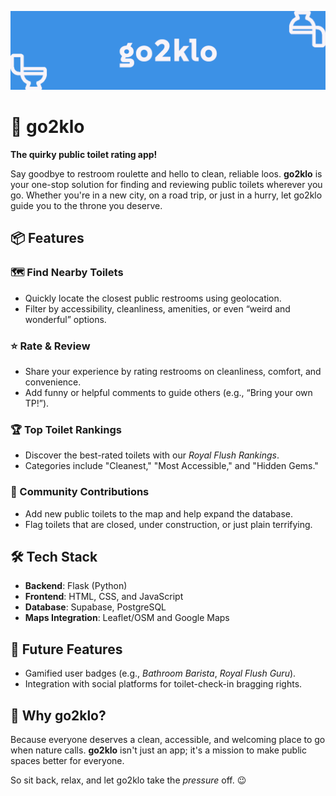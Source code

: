 ![banner where?](https://github.com/czett/go2klo/blob/main/static/img/banner.png)

# 🚽 go2klo  

**The quirky public toilet rating app!**  

Say goodbye to restroom roulette and hello to clean, reliable loos. **go2klo** is your one-stop solution for finding and reviewing public toilets wherever you go. Whether you're in a new city, on a road trip, or just in a hurry, let go2klo guide you to the throne you deserve.  

## 📦 Features  

### 🗺️ Find Nearby Toilets  
- Quickly locate the closest public restrooms using geolocation.  
- Filter by accessibility, cleanliness, amenities, or even “weird and wonderful” options.  

### ⭐ Rate & Review  
- Share your experience by rating restrooms on cleanliness, comfort, and convenience.  
- Add funny or helpful comments to guide others (e.g., “Bring your own TP!”).  

### 🏆 Top Toilet Rankings  
- Discover the best-rated toilets with our *Royal Flush Rankings*.  
- Categories include "Cleanest," "Most Accessible," and "Hidden Gems."  

### 🤝 Community Contributions  
- Add new public toilets to the map and help expand the database.  
- Flag toilets that are closed, under construction, or just plain terrifying.  

## 🛠️ Tech Stack  

- **Backend**: Flask (Python)  
- **Frontend**: HTML, CSS, and JavaScript  
- **Database**: Supabase, PostgreSQL
- **Maps Integration**: Leaflet/OSM and Google Maps

## 🚧 Future Features  

- Gamified user badges (e.g., *Bathroom Barista*, *Royal Flush Guru*).  
- Integration with social platforms for toilet-check-in bragging rights.  

## 🤔 Why go2klo?  

Because everyone deserves a clean, accessible, and welcoming place to go when nature calls. **go2klo** isn't just an app; it's a mission to make public spaces better for everyone.  

So sit back, relax, and let go2klo take the *pressure* off. 😉  
